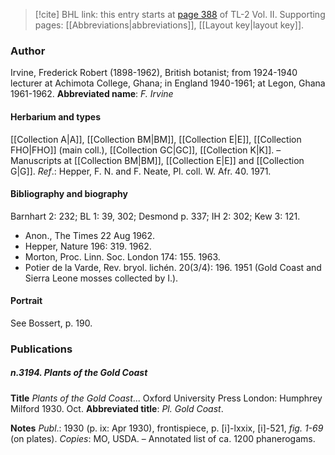> [!cite] BHL link: this entry starts at [page 388](https://www.biodiversitylibrary.org/page/33068630) of TL-2 Vol. II.
> Supporting pages: [[Abbreviations|abbreviations]], [[Layout key|layout key]].

### Author

Irvine, Frederick Robert (1898-1962), British botanist; from 1924-1940 lecturer at Achimota College, Ghana; in England 1940-1961; at Legon, Ghana 1961-1962. 
**Abbreviated name**: *F. Irvine*

#### Herbarium and types

[[Collection A|A]], [[Collection BM|BM]], [[Collection E|E]], [[Collection FHO|FHO]] (main coll.), [[Collection GC|GC]], [[Collection K|K]]. – Manuscripts at [[Collection BM|BM]], [[Collection E|E]] and [[Collection G|G]].
*Ref*.: Hepper, F. N. and F. Neate, Pl. coll. W. Afr. 40. 1971.

#### Bibliography and biography

Barnhart 2: 232; BL 1: 39, 302; Desmond p. 337; IH 2: 302; Kew 3: 121.
- Anon., The Times 22 Aug 1962.
- Hepper, Nature 196: 319. 1962.
- Morton, Proc. Linn. Soc. London 174: 155. 1963.
- Potier de la Varde, Rev. bryol. lichén. 20(3/4): 196. 1951 (Gold Coast and Sierra Leone mosses collected by I.).

#### Portrait

See Bossert, p. 190.

### Publications

##### n.3194. Plants of the Gold Coast

**Title**
*Plants of the Gold Coast*... Oxford University Press London: Humphrey Milford 1930. Oct.
**Abbreviated title**: *Pl. Gold Coast*.

**Notes**
*Publ*.: 1930 (p. ix: Apr 1930), frontispiece, p. \[i\]-lxxix, \[i\]-521, *fig. 1-69* (on plates). *Copies*: MO, USDA. – Annotated list of ca. 1200 phanerogams.

